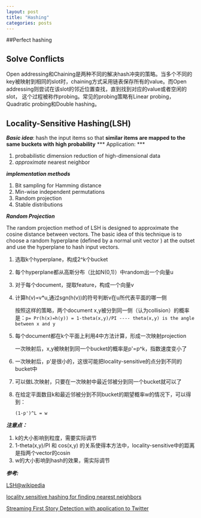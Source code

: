 ```yaml
---
layout: post
title: "Hashing"
categories: posts 
---
```


##Perfect hashing

## Solve Conflicts
Open  addressing和Chaining是两种不同的解决hash冲突的策略。当多个不同的key被映射到相同的slot时，chaining方式采用链表保存所有的value。而Open addressing则尝试在该slot的邻近位置查找，直到找到对应的value或者空闲的slot， 这个过程被称作probing。常见的probing策略有Linear probing，Quadratic probing和Double hashing。

## Locality-Sensitive Hashing(LSH)
    
***Basic idea***: hash the input items so that **similar items are mapped to the same buckets with high probability**
*** Application: ***
	   
1. probabilistic dimension reduction of high-dimensional data
2. *approximate* nearest neighbor
	
***implementation methods***
	
1. Bit sampling for Hamming distance
2. Min-wise independent permutations
3. Random projection
4. Stable distributions
		
***Random Projection***
	
The random projection method of LSH is designed to approximate the cosine distance between vectors.
The basic idea of this technique is to choose a random hyperplane (defined by a normal unit vector ) at the outset and use the hyperplane to hash input vectors.
		
1. 选取k个hyperplane，构成2^k个bucket
2. 每个hyperplane都从高斯分布（比如N(0,1)）中random出一个向量u
3. 对于每个document，提取feature，构成一个向量v
4. 计算h(v)=v*u,通过sgn(h(v))的符号判断v在u所代表平面的哪一侧

   按照这样的策略，两个document x,y被分到同一侧（认为collision）的概率是：`p= Pr(h(x)=h(y)) = 1-theta(x,y)/PI ---- theta(x,y) is the angle between x and y`
			
5. 每个document都在k个平面上利用4中方法计算，形成一次映射projection
		
   一次映射后，x,y被映射到同一个bucket的概率是p'=p^k，指数速度变小了
			
6. 一次映射后，p'是很小的，这很可能把locality-sensitive的点分到不同的bucket中
7. 可以做L次映射，只要在一次映射中最近邻被分到同一个bucket就可以了
8. 在给定平面数目k和最近邻被分到不同bucket的期望概率w的情况下，可以得到：
	
    `(1-p')^L = w`
	    
***注意点：***
		
1. k的大小影响到粒度，需要实际调节
2. 1-theta(x,y)/PI 和 cos(x,y) 的关系使得本方法中，locality-sensitive中的距离是指两个vector的cosin
3. w的大小影响到hash的效果，需实际调节

***参考:***

[LSH@wikipedia](http://en.wikipedia.org/wiki/Locality-sensitive_hashing)

[locality sensitive hashing for finding nearest neighbors](https://scholar.google.com)

[Streaming First Story Detection with application to Twitter](https://scholar.google.com)

